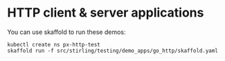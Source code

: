# HTTP client & server applications

You can use skaffold to run these demos:

```shell
kubectl create ns px-http-test
skaffold run -f src/stirling/testing/demo_apps/go_http/skaffold.yaml
```
